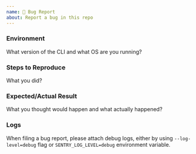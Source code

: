 ```yaml
---
name: 🐞 Bug Report
about: Report a bug in this repo
---
```


### Environment

What version of the CLI and what OS are you running?

### Steps to Reproduce

What you did?

### Expected/Actual Result

What you thought would happen and what actually happened?

### Logs

When filing a bug report, please attach debug logs, either by using `--log-level=debug` flag or `SENTRY_LOG_LEVEL=debug` environment variable.
